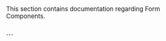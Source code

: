 <div style="padding: 32px 0; font-size: 1.2em;">
    This section contains documentation regarding Form Components.
</div>
---
